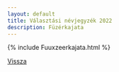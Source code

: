 ```yaml
---
layout: default
title: Választási névjegyzék 2022
description: Füzérkajata
---
```


{% include Fuuxzeerkajata.html %}

[Vissza](./)